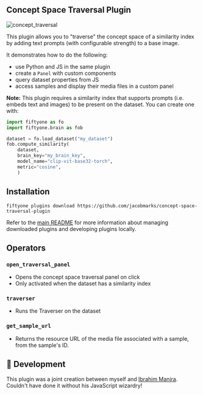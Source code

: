## Concept Space Traversal Plugin

![concept_traversal](https://github.com/jacobmarks/concept-space-traversal-plugin/assets/12500356/50e833a1-9198-41dc-852e-7def33061138)

This plugin allows you to "traverse" the concept space of a similarity index
by adding text prompts (with configurable strength) to a base image.

It demonstrates how to do the following:

- use Python and JS in the same plugin
- create a `Panel` with custom components
- query dataset properties from JS
- access samples and display their media files in a custom panel

**Note:** This plugin requires a similarity index that supports prompts (i.e.
embeds text and images) to be present on the dataset. You can create one with:

```py
import fiftyone as fo
import fiftyone.brain as fob

dataset = fo.load_dataset("my_dataset")
fob.compute_similarity(
    dataset,
    brain_key="my_brain_key",
    model_name="clip-vit-base32-torch",
    metric="cosine",
    )
```

## Installation

```shell
fiftyone plugins download https://github.com/jacobmarks/concept-space-traversal-plugin
```

Refer to the [main README](https://github.com/voxel51/fiftyone-plugins) for
more information about managing downloaded plugins and developing plugins
locally.

## Operators

### `open_traversal_panel`

- Opens the concept space traversal panel on click
- Only activated when the dataset has a similarity index

### `traverser`

- Runs the Traverser on the dataset

### `get_sample_url`

- Returns the resource URL of the media file associated with a sample, from the sample's ID.

## 💪 Development

This plugin was a joint creation between myself and [Ibrahim Manjra](https://github.com/imanjra). Couldn't have done it without his JavaScript wizardry!
